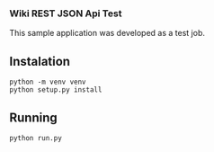 ### Wiki REST JSON Api Test

This sample application was developed as a test job.

## Instalation

```
python -m venv venv
python setup.py install
```

## Running

```
python run.py
```
